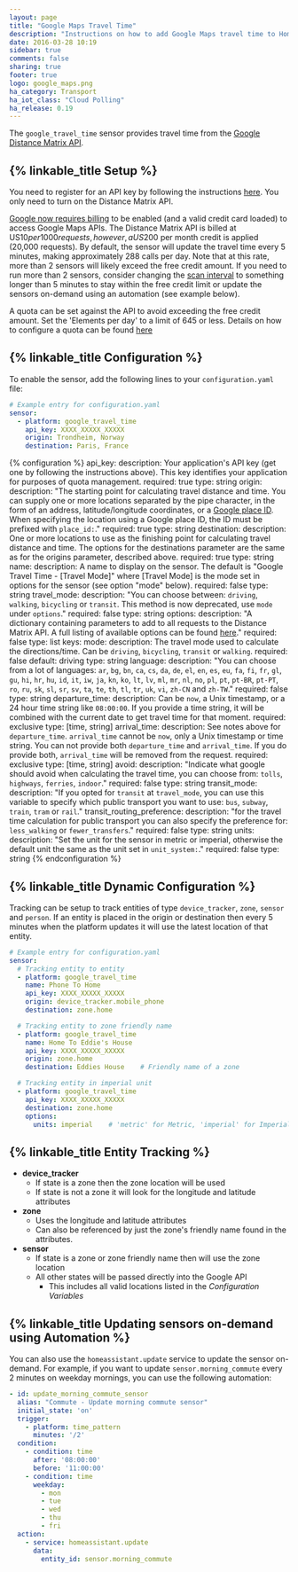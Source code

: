 ```yaml
---
layout: page
title: "Google Maps Travel Time"
description: "Instructions on how to add Google Maps travel time to Home Assistant."
date: 2016-03-28 10:19
sidebar: true
comments: false
sharing: true
footer: true
logo: google_maps.png
ha_category: Transport
ha_iot_class: "Cloud Polling"
ha_release: 0.19
---
```


The `google_travel_time` sensor provides travel time from the [Google Distance Matrix API](https://developers.google.com/maps/documentation/distance-matrix/).

## {% linkable_title Setup %}

You need to register for an API key by following the instructions [here](https://github.com/googlemaps/google-maps-services-python#api-keys). You only need to turn on the Distance Matrix API.

[Google now requires billing](https://mapsplatform.googleblog.com/2018/05/introducing-google-maps-platform.html) to be enabled (and a valid credit card loaded) to access Google Maps APIs. The Distance Matrix API is billed at US$10 per 1000 requests, however, a US$200 per month credit is applied (20,000 requests). By default, the sensor will update the travel time every 5 minutes, making approximately 288 calls per day. Note that at this rate, more than 2 sensors will likely exceed the free credit amount. If you need to run more than 2 sensors, consider changing the [scan interval](/docs/configuration/platform_options/#scan-interval) to something longer than 5 minutes to stay within the free credit limit or update the sensors on-demand using an automation (see example below).

A quota can be set against the API to avoid exceeding the free credit amount. Set the 'Elements per day' to a limit of 645 or less. Details on how to configure a quota can be found [here](https://developers.google.com/maps/documentation/distance-matrix/usage-and-billing#set-caps)

## {% linkable_title Configuration %}

To enable the sensor, add the following lines to your `configuration.yaml` file:

```yaml
# Example entry for configuration.yaml
sensor:
  - platform: google_travel_time
    api_key: XXXX_XXXXX_XXXXX
    origin: Trondheim, Norway
    destination: Paris, France
```

{% configuration %}
api_key:
  description: Your application's API key (get one by following the instructions above). This key identifies your application for purposes of quota management.
  required: true
  type: string
origin:
  description: "The starting point for calculating travel distance and time. You can supply one or more locations separated by the pipe character, in the form of an address, latitude/longitude coordinates, or a [Google place ID](https://developers.google.com/places/place-id). When specifying the location using a Google place ID, the ID must be prefixed with `place_id:`."
  required: true
  type: string
destination:
  description: One or more locations to use as the finishing point for calculating travel distance and time. The options for the destinations parameter are the same as for the origins parameter, described above.
  required: true
  type: string
name:
  description: A name to display on the sensor. The default is "Google Travel Time - [Travel Mode]" where [Travel Mode] is the mode set in options for the sensor (see option "mode" below).
  required: false
  type: string
travel_mode:
  description: "You can choose between: `driving`, `walking`, `bicycling` or `transit`. This method is now deprecated, use `mode` under `options`."
  required: false
  type: string
options:
  description: "A dictionary containing parameters to add to all requests to the Distance Matrix API. A full listing of available options can be found [here](https://developers.google.com/maps/documentation/distance-matrix/intro#RequestParameters)."
  required: false
  type: list
  keys:
    mode:
      description: The travel mode used to calculate the directions/time. Can be `driving`, `bicycling`, `transit` or `walking`.
      required: false
      default: driving
      type: string
    language:
      description: "You can choose from a lot of languages: `ar`, `bg`, `bn`, `ca`, `cs`, `da`, `de`, `el`, `en`, `es`, `eu`, `fa`, `fi`, `fr`, `gl`, `gu`, `hi`, `hr`, `hu`, `id`, `it`, `iw`, `ja`, `kn`, `ko`, `lt`, `lv`, `ml`, `mr`, `nl`, `no`, `pl`, `pt`, `pt-BR`, `pt-PT`, `ro`, `ru`, `sk`, `sl`, `sr`, `sv`, `ta`, `te`, `th`, `tl`, `tr`, `uk`, `vi`, `zh-CN` and `zh-TW`."
      required: false
      type: string
    departure_time:
      description: Can be `now`, a Unix timestamp, or a 24 hour time string like `08:00:00`. If you provide a time string, it will be combined with the current date to get travel time for that moment.
      required: exclusive
      type: [time, string]
    arrival_time:
      description: See notes above for `departure_time`. `arrival_time` cannot be `now`, only a Unix timestamp or time string. You can not provide both `departure_time` and `arrival_time`. If you do provide both, `arrival_time` will be removed from the request.
      required: exclusive
      type: [time, string]
    avoid:
      description: "Indicate what google should avoid when calculating the travel time, you can choose from: `tolls`, `highways`, `ferries`, `indoor`."
      required: false
      type: string
    transit_mode:
      description: "If you opted for `transit` at `travel_mode`, you can use this variable to specify which public transport you want to use: `bus`, `subway`, `train`, `tram` or `rail`."
    transit_routing_preference:
      description: "for the travel time calculation for public transport you can also specify the preference for: `less_walking` or `fewer_transfers`."
      required: false
      type: string
    units:
      description: "Set the unit for the sensor in metric or imperial, otherwise the default unit the same as the unit set in `unit_system:`."
      required: false
      type: string
{% endconfiguration %}

## {% linkable_title Dynamic Configuration %}

Tracking can be setup to track entities of type `device_tracker`, `zone`, `sensor` and `person`. If an entity is placed in the origin or destination then every 5 minutes when the platform updates it will use the latest location of that entity.

```yaml
# Example entry for configuration.yaml
sensor:
  # Tracking entity to entity
  - platform: google_travel_time
    name: Phone To Home
    api_key: XXXX_XXXXX_XXXXX
    origin: device_tracker.mobile_phone
    destination: zone.home

  # Tracking entity to zone friendly name
  - platform: google_travel_time
    name: Home To Eddie's House
    api_key: XXXX_XXXXX_XXXXX
    origin: zone.home
    destination: Eddies House    # Friendly name of a zone

  # Tracking entity in imperial unit
  - platform: google_travel_time
    api_key: XXXX_XXXXX_XXXXX
    destination: zone.home
    options:
      units: imperial    # 'metric' for Metric, 'imperial' for Imperial
```

## {% linkable_title Entity Tracking %}

- **device_tracker**
  - If state is a zone then the zone location will be used
  - If state is not a zone it will look for the longitude and latitude attributes
- **zone**
  - Uses the longitude and latitude attributes
  - Can also be referenced by just the zone's friendly name found in the attributes.
- **sensor**
  - If state is a zone or zone friendly name then will use the zone location
  - All other states will be passed directly into the Google API
    - This includes all valid locations listed in the *Configuration Variables*

## {% linkable_title Updating sensors on-demand using Automation %}

You can also use the `homeassistant.update` service to update the sensor on-demand. For example, if you want to update `sensor.morning_commute` every 2 minutes on weekday mornings, you can use the following automation:

```yaml
- id: update_morning_commute_sensor
  alias: "Commute - Update morning commute sensor"
  initial_state: 'on'
  trigger:
    - platform: time_pattern
      minutes: '/2'
  condition:
    - condition: time
      after: '08:00:00'
      before: '11:00:00'
    - condition: time
      weekday:
        - mon
        - tue
        - wed
        - thu
        - fri
  action:
    - service: homeassistant.update
      data:
        entity_id: sensor.morning_commute
```
